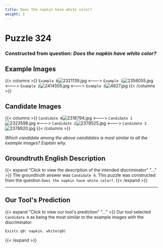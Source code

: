 ```yaml
---
title: Does the napkin have white color?
weight: 3
---
```


# Puzzle 324
### Constructed from question: _Does the napkin have white color?_


## Example Images
{{< columns >}}
`Example 0`![2321139.jpg](/gqa_images/2321139.jpg)
<--->
`Example 1`![2356055.jpg](/gqa_images/2356055.jpg)
<--->
`Example 2`![2414555.jpg](/gqa_images/2414555.jpg)
<--->
`Example 3`![4827.jpg](/gqa_images/4827.jpg)
{{< /columns >}}

## Candidate Images
{{< columns >}}
`Candidate 0`![2318794.jpg](/gqa_images/2318794.jpg)
<--->
`Candidate 1`![2323598.jpg](/gqa_images/2323598.jpg)
<--->
`Candidate 2`![2378525.jpg](/gqa_images/2378525.jpg)
<--->
`Candidate 3`![2378920.jpg](/gqa_images/2378920.jpg)
{{< /columns >}}

*Which candidate among the above candidates is most similar to all the example images? Explain why.*

## Groundtruth English Description

{{< expand "Click to view the description of the intended discriminator" "..." >}}
The groundtruth answer was `Candidate 0`. This puzzle was constructed from the question `Does the napkin have white color?`.
{{< /expand >}}

---

## Our Tool's Prediction

{{< expand "Click to view our tool's prediction" "..." >}}
Our tool selected `Candidate 0` as being the most similar to the example images with the discriminator:
```plaintext
Exists q0: napkin. white(q0)
```
{{< /expand >}}

